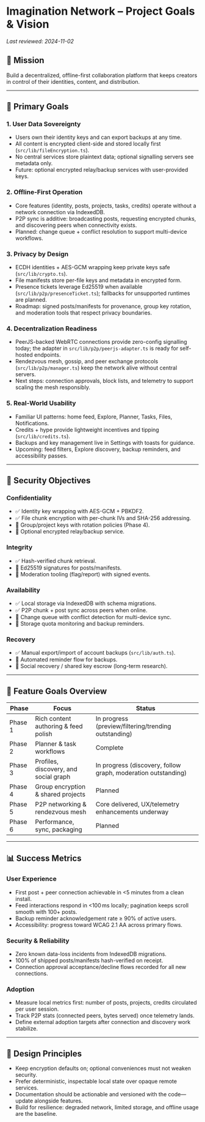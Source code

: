 # Imagination Network – Project Goals & Vision

_Last reviewed: 2024-11-02_

## 🎯 Mission
Build a decentralized, offline-first collaboration platform that keeps creators in control of their identities, content, and distribution.

---

## 🌟 Primary Goals

### 1. User Data Sovereignty
- Users own their identity keys and can export backups at any time.
- All content is encrypted client-side and stored locally first (`src/lib/fileEncryption.ts`).
- No central services store plaintext data; optional signalling servers see metadata only.
- Future: optional encrypted relay/backup services with user-provided keys.

### 2. Offline-First Operation
- Core features (identity, posts, projects, tasks, credits) operate without a network connection via IndexedDB.
- P2P sync is additive: broadcasting posts, requesting encrypted chunks, and discovering peers when connectivity exists.
- Planned: change queue + conflict resolution to support multi-device workflows.

### 3. Privacy by Design
- ECDH identities + AES-GCM wrapping keep private keys safe (`src/lib/crypto.ts`).
- File manifests store per-file keys and metadata in encrypted form.
- Presence tickets leverage Ed25519 when available (`src/lib/p2p/presenceTicket.ts`); fallbacks for unsupported runtimes are planned.
- Roadmap: signed posts/manifests for provenance, group key rotation, and moderation tools that respect privacy boundaries.

### 4. Decentralization Readiness
- PeerJS-backed WebRTC connections provide zero-config signalling today; the adapter in `src/lib/p2p/peerjs-adapter.ts` is ready for self-hosted endpoints.
- Rendezvous mesh, gossip, and peer exchange protocols (`src/lib/p2p/manager.ts`) keep the network alive without central servers.
- Next steps: connection approvals, block lists, and telemetry to support scaling the mesh responsibly.

### 5. Real-World Usability
- Familiar UI patterns: home feed, Explore, Planner, Tasks, Files, Notifications.
- Credits + hype provide lightweight incentives and tipping (`src/lib/credits.ts`).
- Backups and key management live in Settings with toasts for guidance.
- Upcoming: feed filters, Explore discovery, backup reminders, and accessibility passes.

---

## 🔐 Security Objectives

### Confidentiality
- ✅ Identity key wrapping with AES-GCM + PBKDF2.
- ✅ File chunk encryption with per-chunk IVs and SHA-256 addressing.
- 🔄 Group/project keys with rotation policies (Phase 4).
- 🔄 Optional encrypted relay/backup service.

### Integrity
- ✅ Hash-verified chunk retrieval.
- 🔄 Ed25519 signatures for posts/manifests.
- 🔄 Moderation tooling (flag/report) with signed events.

### Availability
- ✅ Local storage via IndexedDB with schema migrations.
- ✅ P2P chunk + post sync across peers when online.
- 🔄 Change queue with conflict detection for multi-device sync.
- 🔄 Storage quota monitoring and backup reminders.

### Recovery
- ✅ Manual export/import of account backups (`src/lib/auth.ts`).
- 🔄 Automated reminder flow for backups.
- 🔄 Social recovery / shared key escrow (long-term research).

---

## 🚀 Feature Goals Overview

| Phase | Focus | Status |
| --- | --- | --- |
| Phase 1 | Rich content authoring & feed polish | In progress (preview/filtering/trending outstanding) |
| Phase 2 | Planner & task workflows | Complete |
| Phase 3 | Profiles, discovery, and social graph | In progress (discovery, follow graph, moderation outstanding) |
| Phase 4 | Group encryption & shared projects | Planned |
| Phase 5 | P2P networking & rendezvous mesh | Core delivered, UX/telemetry enhancements underway |
| Phase 6 | Performance, sync, packaging | Planned |

---

## 📊 Success Metrics

### User Experience
- First post + peer connection achievable in <5 minutes from a clean install.
- Feed interactions respond in <100 ms locally; pagination keeps scroll smooth with 100+ posts.
- Backup reminder acknowledgement rate ≥ 90% of active users.
- Accessibility: progress toward WCAG 2.1 AA across primary flows.

### Security & Reliability
- Zero known data-loss incidents from IndexedDB migrations.
- 100% of shipped posts/manifests hash-verified on receipt.
- Connection approval acceptance/decline flows recorded for all new connections.

### Adoption
- Measure local metrics first: number of posts, projects, credits circulated per user session.
- Track P2P stats (connected peers, bytes served) once telemetry lands.
- Define external adoption targets after connection and discovery work stabilize.

---

## 🧭 Design Principles
- Keep encryption defaults on; optional conveniences must not weaken security.
- Prefer deterministic, inspectable local state over opaque remote services.
- Documentation should be actionable and versioned with the code—update alongside features.
- Build for resilience: degraded network, limited storage, and offline usage are the baseline.
